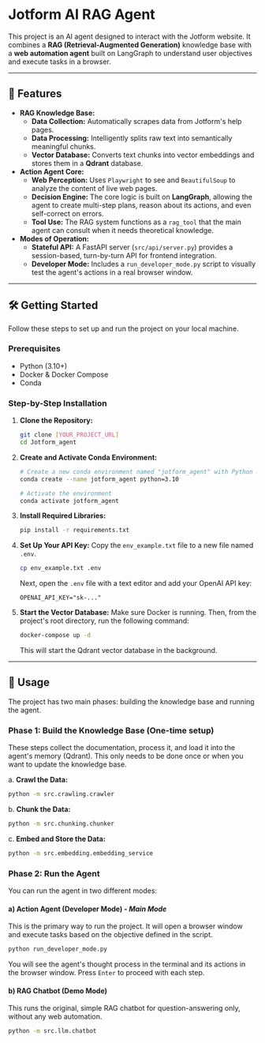 # Jotform AI RAG Agent

This project is an AI agent designed to interact with the Jotform website. It combines a **RAG (Retrieval-Augmented Generation)** knowledge base with a **web automation agent** built on LangGraph to understand user objectives and execute tasks in a browser.

---

## 🚀 Features

-   **RAG Knowledge Base:**
    -   **Data Collection:** Automatically scrapes data from Jotform's help pages.
    -   **Data Processing:** Intelligently splits raw text into semantically meaningful chunks.
    -   **Vector Database:** Converts text chunks into vector embeddings and stores them in a **Qdrant** database.
-   **Action Agent Core:**
    -   **Web Perception:** Uses `Playwright` to see and `BeautifulSoup` to analyze the content of live web pages.
    -   **Decision Engine:** The core logic is built on **LangGraph**, allowing the agent to create multi-step plans, reason about its actions, and even self-correct on errors.
    -   **Tool Use:** The RAG system functions as a `rag_tool` that the main agent can consult when it needs theoretical knowledge.
-   **Modes of Operation:**
    -   **Stateful API:** A FastAPI server (`src/api/server.py`) provides a session-based, turn-by-turn API for frontend integration.
    -   **Developer Mode:** Includes a `run_developer_mode.py` script to visually test the agent's actions in a real browser window.

---

## 🛠️ Getting Started

Follow these steps to set up and run the project on your local machine.

### Prerequisites

-   Python (3.10+)
-   Docker & Docker Compose
-   Conda

### Step-by-Step Installation

1.  **Clone the Repository:**
    ```bash
    git clone [YOUR_PROJECT_URL]
    cd Jotform_agent
    ```

2.  **Create and Activate Conda Environment:**
    ```bash
    # Create a new conda environment named "jotform_agent" with Python 3.10
    conda create --name jotform_agent python=3.10

    # Activate the environment
    conda activate jotform_agent
    ```

3.  **Install Required Libraries:**
    ```bash
    pip install -r requirements.txt
    ```

4.  **Set Up Your API Key:**
    Copy the `env_example.txt` file to a new file named `.env`.
    ```bash
    cp env_example.txt .env
    ```
    Next, open the `.env` file with a text editor and add your OpenAI API key:
    ```
    OPENAI_API_KEY="sk-..."
    ```

5.  **Start the Vector Database:**
    Make sure Docker is running. Then, from the project's root directory, run the following command:
    ```bash
    docker-compose up -d
    ```
    This will start the Qdrant vector database in the background.

---

## 🚀 Usage

The project has two main phases: building the knowledge base and running the agent.

### Phase 1: Build the Knowledge Base (One-time setup)

These steps collect the documentation, process it, and load it into the agent's memory (Qdrant). This only needs to be done once or when you want to update the knowledge base.

a. **Crawl the Data:**
```bash
python -m src.crawling.crawler
```

b. **Chunk the Data:**
```bash
python -m src.chunking.chunker
```

c. **Embed and Store the Data:**
```bash
python -m src.embedding.embedding_service
```

### Phase 2: Run the Agent

You can run the agent in two different modes:

#### a) Action Agent (Developer Mode) - *Main Mode*

This is the primary way to run the project. It will open a browser window and execute tasks based on the objective defined in the script.

```bash
python run_developer_mode.py
```
You will see the agent's thought process in the terminal and its actions in the browser window. Press `Enter` to proceed with each step.

#### b) RAG Chatbot (Demo Mode)

This runs the original, simple RAG chatbot for question-answering only, without any web automation.

```bash
python -m src.llm.chatbot